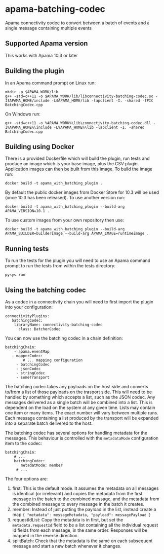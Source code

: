 # apama-batching-codec
Apama connectivity codec to convert between a batch of events and a single message containing multiple events

## Supported Apama version

This works with Apama 10.3 or later

## Building the plugin

In an Apama command prompt on Linux run:

    mkdir -p $APAMA_WORK/lib
    g++ -std=c++11 -o $APAMA_WORK/lib/libconnectivity-batching-codec.so -I$APAMA_HOME/include -L$APAMA_HOME/lib -lapclient -I. -shared -fPIC BatchingCodec.cpp

On Windows run:

    g++ -std=c++11 -o %APAMA_WORK%\lib\connectivity-batching-codec.dll -I%APAMA_HOME%\include -L%APAMA_HOME%\lib -lapclient -I. -shared BatchingCodec.cpp

## Building using Docker

There is a provided Dockerfile which will build the plugin, run tests and produce an image which is your base image, plus the CSV plugin. Application images can then be built from this image. To build the image run:

    docker build -t apama_with_batching_plugin .

By default the public docker images from Docker Store for 10.3 will be used (once 10.3 has been released). To use another version run:

    docker build -t apama_with_batching_plugin --build-arg APAMA_VERSION=10.1 .

To use custom images from your own repository then use:

    docker build -t apama_with_batching_plugin --build-arg APAMA_BUILDER=builderimage --build-arg APAMA_IMAGE=runtimeimage .

## Running tests

To run the tests for the plugin you will need to use an Apama command prompt to run the tests from within the tests directory:

    pysys run

## Using the batching codec

As a codec in a connectivity chain you will need to first import the plugin into your configuration:

    connectivityPlugins:
	   batchingCodec:
        libraryName: connectivity-batching-codec
		  class: BatcherCodec

You can now use the batching codec in a chain definition:

    batchingChain:
	    - apama.eventMap
       - mapperCodec:
		    # ... mapping configuration
		 - batchingCodec
		 - jsonCodec
		 - stringCodec
		 - someTransport

The batching codec takes any payloads on the host side and converts to/from a list of those payloads on the trasport side. This will need to be handled by something which accepts a list, such as the JSON codec. Any messages delivered as a single batch will be combined into a list. This is dependent on the load on the system at any given time. Lists may contain one item or many items. The exact number will vary between multiple runs. Each message containing a list produced by the transport will be expanded into a separate batch delivered to the host.

The batching codec has several options for handling metadata for the messages. This behaviour is controlled with the `metadataMode` configuration item to the codec:

    batchingChain:
	    # ...
	    batchingCodec:
		   metadatMode: member
		 # ...

The four options are:

1. first: This is the default mode. It assumes the metadata on all messages is identical (or irrelevant) and copies the metadata from the first message in the batch to the combined message, and the metadata from the combined message to every message in the batch it creates.
2. member: Instead of just putting the payload in the list, instead create a map `{ "metadata": messageMetadata, "payload": messagePayload }`
3. requestIdList: Copy the metadata is in first, but set the `metadata.requestId` field to be a list containing all the individual request id fields from each message, in the same order. Responses will be mapped in the reverse direction.
4. splitBatch: Check that the metadata is the same on each subsequent message and start a new batch whenever it changes.

